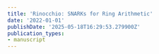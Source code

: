 ```yaml
---
title: 'Rinocchio: SNARKs for Ring Arithmetic'
date: '2022-01-01'
publishDate: '2025-05-18T16:29:53.279900Z'
publication_types:
- manuscript
---
```


